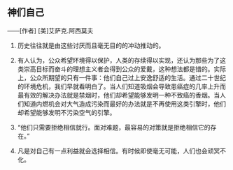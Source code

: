 ## 神们自己

——[作者] [美]艾萨克.阿西莫夫

1.  历史往往就是由这些讨厌而且毫无目的的冲动推动的。

2.  有人认为，公众希望环境得以保护，人类的存续得以实现，还认为那些为了这类崇高目标而奋斗的理想主义者会得到公众的爱戴，这种想法都是错的。实际上，公众所期望的只有一件事：他们自己过上安逸舒适的生活。通过二十世纪的环境危机，我们早就看明白了。当人们知道吸烟会导致患癌症的几率上升而最有效的解决办法就是禁烟时，他们却希望能够发明一种不致癌的香烟。当人们知道内燃机会对大气造成污染而最好的办法就是不再使用这类引擎时，他们却希望能够发明不污染空气的引擎。

3. “他们只需要拒绝相信就行。面对难题，最容易的对策就是拒绝相信它的存在。”

4. 凡是对自己有一点利益就会选择相信。有时候即使毫无可能，人们也会顽冥不化。